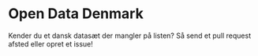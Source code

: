 # Open Data Denmark
Kender du et dansk datasæt der mangler på listen? Så send et pull request afsted eller opret et issue!


